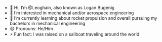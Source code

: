 - 👋 Hi, I’m @Leoghain, also known as Logan Bugenig
- 👀 I’m interested in mechanical and/or aerospace engineering
- 🌱 I’m currently learning about rocket propulsion and overall pursuing my bachelors in mechanical engineering
- 😄 Pronouns: He/Him
- ⚡ Fun fact: I was raised on a sailboat traveling around the world
